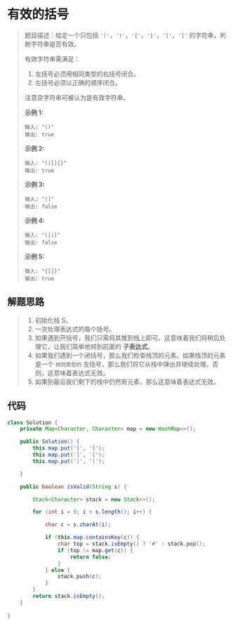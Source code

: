 # 有效的括号

> 题目描述：给定一个只包括 `'('`，`')'`，`'{'`，`'}'`，`'['`，`']'` 的字符串，判断字符串是否有效。
>
> 有效字符串需满足：
>
> 1. 左括号必须用相同类型的右括号闭合。
> 2. 左括号必须以正确的顺序闭合。
>
> 注意空字符串可被认为是有效字符串。
>
> **示例 1:**
>
> ```
> 输入: "()"
> 输出: true
> ```
>
> **示例 2:**
>
> ```
> 输入: "()[]{}"
> 输出: true
> ```
>
> **示例 3:**
>
> ```
> 输入: "(]"
> 输出: false
> ```
>
> **示例 4:**
>
> ```
> 输入: "([)]"
> 输出: false
> ```
>
> **示例 5:**
>
> ```
> 输入: "{[]}"
> 输出: true
> ```

## 解题思路

> 1. 初始化栈 S。
> 2. 一次处理表达式的每个括号。
> 3. 如果遇到开括号，我们只需将其推到栈上即可。这意味着我们将稍后处理它，让我们简单地转到前面的 **子表达式**。
> 4. 如果我们遇到一个闭括号，那么我们检查栈顶的元素。如果栈顶的元素是一个 `相同类型的` 左括号，那么我们将它从栈中弹出并继续处理。否则，这意味着表达式无效。
> 5. 如果到最后我们剩下的栈中仍然有元素，那么这意味着表达式无效。

## 代码

~~~java
class Solution {
    private Map<Character, Character> map = new HashMap<>();

    public Solution() {
        this.map.put('}', '{');
        this.map.put(']', '[');
        this.map.put(')', '(');

    }

    public boolean isValid(String s) {

        Stack<Character> stack = new Stack<>();

        for (int i = 0; i < s.length(); i++) {

            char c = s.charAt(i);

            if (this.map.containsKey(c)) {
                char top = stack.isEmpty() ? '#' : stack.pop();
                if (top != map.get(c)) {
                    return false;
                }
            } else {
                stack.push(c);
            }
        }
        return stack.isEmpty();
    }   
    
}
~~~

